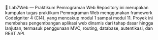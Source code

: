 📘 Lab7Web — Praktikum Pemrograman Web
Repository ini merupakan kumpulan tugas praktikum Pemrograman Web menggunakan framework CodeIgniter 4 (CI4), yang mencakup modul 1 sampai modul 11. Proyek ini membahas pengembangan aplikasi web dinamis dari tahap dasar hingga lanjutan, termasuk penggunaan MVC, routing, database, autentikasi, dan REST API.
